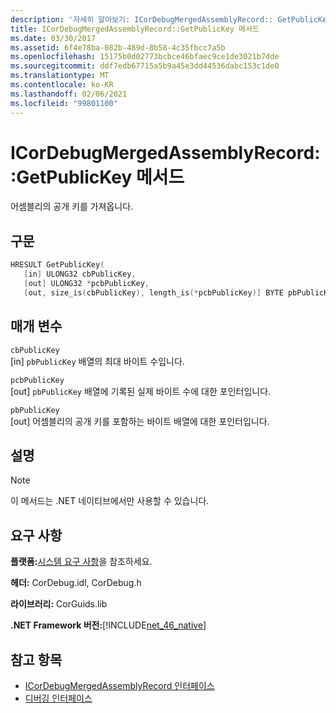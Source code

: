 ```yaml
---
description: '자세히 알아보기: ICorDebugMergedAssemblyRecord:: GetPublicKey 메서드'
title: ICorDebugMergedAssemblyRecord::GetPublicKey 메서드
ms.date: 03/30/2017
ms.assetid: 6f4e78ba-082b-489d-8b58-4c35fbcc7a5b
ms.openlocfilehash: 15175b0d02773bcbce46bfaec9ce1de3021b7dde
ms.sourcegitcommit: ddf7edb67715a5b9a45e3dd44536dabc153c1de0
ms.translationtype: MT
ms.contentlocale: ko-KR
ms.lasthandoff: 02/06/2021
ms.locfileid: "99801100"
---
```

# <a name="icordebugmergedassemblyrecordgetpublickey-method"></a>ICorDebugMergedAssemblyRecord::GetPublicKey 메서드

어셈블리의 공개 키를 가져옵니다.  
  
## <a name="syntax"></a>구문  
  
```cpp  
HRESULT GetPublicKey(  
   [in] ULONG32 cbPublicKey,
   [out] ULONG32 *pcbPublicKey,
   [out, size_is(cbPublicKey), length_is(*pcbPublicKey)] BYTE pbPublicKey[]);  
```  
  
## <a name="parameters"></a>매개 변수  

 `cbPublicKey`  
 [in] `pbPublicKey` 배열의 최대 바이트 수입니다.  
  
 `pcbPublicKey`  
 [out] `pbPublicKey` 배열에 기록된 실제 바이트 수에 대한 포인터입니다.  
  
 `pbPublicKey`  
 [out] 어셈블리의 공개 키를 포함하는 바이트 배열에 대한 포인터입니다.  
  
## <a name="remarks"></a>설명  
  
> [!NOTE]
> 이 메서드는 .NET 네이티브에서만 사용할 수 있습니다.  
  
## <a name="requirements"></a>요구 사항  

 **플랫폼:**[시스템 요구 사항](../../get-started/system-requirements.md)을 참조하세요.  
  
 **헤더:** CorDebug.idl, CorDebug.h  
  
 **라이브러리:** CorGuids.lib  
  
 **.NET Framework 버전:**[!INCLUDE[net_46_native](../../../../includes/net-46-native-md.md)]  
  
## <a name="see-also"></a>참고 항목

- [ICorDebugMergedAssemblyRecord 인터페이스](icordebugmergedassemblyrecord-interface.md)
- [디버깅 인터페이스](debugging-interfaces.md)
